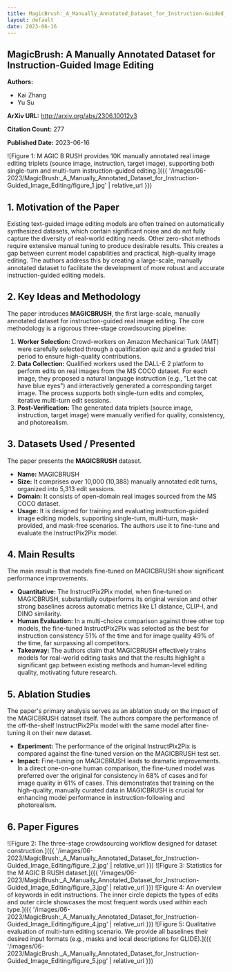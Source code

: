 ```yaml
---
title: MagicBrush:_A_Manually_Annotated_Dataset_for_Instruction-Guided_Image_Editing
layout: default
date: 2023-06-16
---
```

## MagicBrush: A Manually Annotated Dataset for Instruction-Guided Image Editing
**Authors:**
- Kai Zhang
- Yu Su

**ArXiv URL:** http://arxiv.org/abs/2306.10012v3

**Citation Count:** 277

**Published Date:** 2023-06-16

![Figure 1: M AGIC B RUSH provides 10K manually annotated real image editing triplets (source image, instruction, target image), supporting both single-turn and multi-turn instruction-guided editing.]({{ '/images/06-2023/MagicBrush:_A_Manually_Annotated_Dataset_for_Instruction-Guided_Image_Editing/figure_1.jpg' | relative_url }})
## 1. Motivation of the Paper
Existing text-guided image editing models are often trained on automatically synthesized datasets, which contain significant noise and do not fully capture the diversity of real-world editing needs. Other zero-shot methods require extensive manual tuning to produce desirable results. This creates a gap between current model capabilities and practical, high-quality image editing. The authors address this by creating a large-scale, manually annotated dataset to facilitate the development of more robust and accurate instruction-guided editing models.

## 2. Key Ideas and Methodology
The paper introduces **MAGICBRUSH**, the first large-scale, manually annotated dataset for instruction-guided real image editing. The core methodology is a rigorous three-stage crowdsourcing pipeline:
1.  **Worker Selection:** Crowd-workers on Amazon Mechanical Turk (AMT) were carefully selected through a qualification quiz and a graded trial period to ensure high-quality contributions.
2.  **Data Collection:** Qualified workers used the DALL-E 2 platform to perform edits on real images from the MS COCO dataset. For each image, they proposed a natural language instruction (e.g., "Let the cat have blue eyes") and interactively generated a corresponding target image. The process supports both single-turn edits and complex, iterative multi-turn edit sessions.
3.  **Post-Verification:** The generated data triplets (source image, instruction, target image) were manually verified for quality, consistency, and photorealism.

## 3. Datasets Used / Presented
The paper presents the **MAGICBRUSH** dataset.
*   **Name:** MAGICBRUSH
*   **Size:** It comprises over 10,000 (10,388) manually annotated edit turns, organized into 5,313 edit sessions.
*   **Domain:** It consists of open-domain real images sourced from the MS COCO dataset.
*   **Usage:** It is designed for training and evaluating instruction-guided image editing models, supporting single-turn, multi-turn, mask-provided, and mask-free scenarios. The authors use it to fine-tune and evaluate the InstructPix2Pix model.

## 4. Main Results
The main result is that models fine-tuned on MAGICBRUSH show significant performance improvements.
*   **Quantitative:** The InstructPix2Pix model, when fine-tuned on MAGICBRUSH, substantially outperforms its original version and other strong baselines across automatic metrics like L1 distance, CLIP-I, and DINO similarity.
*   **Human Evaluation:** In a multi-choice comparison against three other top models, the fine-tuned InstructPix2Pix was selected as the best for instruction consistency 51% of the time and for image quality 49% of the time, far surpassing all competitors.
*   **Takeaway:** The authors claim that MAGICBRUSH effectively trains models for real-world editing tasks and that the results highlight a significant gap between existing methods and human-level editing quality, motivating future research.

## 5. Ablation Studies
The paper's primary analysis serves as an ablation study on the impact of the MAGICBRUSH dataset itself. The authors compare the performance of the off-the-shelf InstructPix2Pix model with the same model after fine-tuning it on their new dataset.
*   **Experiment:** The performance of the original InstructPix2Pix is compared against the fine-tuned version on the MAGICBRUSH test set.
*   **Impact:** Fine-tuning on MAGICBRUSH leads to dramatic improvements. In a direct one-on-one human comparison, the fine-tuned model was preferred over the original for consistency in 68% of cases and for image quality in 61% of cases. This demonstrates that training on the high-quality, manually curated data in MAGICBRUSH is crucial for enhancing model performance in instruction-following and photorealism.

## 6. Paper Figures
![Figure 2: The three-stage crowdsourcing workflow designed for dataset construction.]({{ '/images/06-2023/MagicBrush:_A_Manually_Annotated_Dataset_for_Instruction-Guided_Image_Editing/figure_2.jpg' | relative_url }})
![Figure 3: Statistics for the M AGIC B RUSH dataset.]({{ '/images/06-2023/MagicBrush:_A_Manually_Annotated_Dataset_for_Instruction-Guided_Image_Editing/figure_3.jpg' | relative_url }})
![Figure 4: An overview of keywords in edit instructions. The inner circle depicts the types of edits and outer circle showcases the most frequent words used within each type.]({{ '/images/06-2023/MagicBrush:_A_Manually_Annotated_Dataset_for_Instruction-Guided_Image_Editing/figure_4.jpg' | relative_url }})
![Figure 5: Qualitative evaluation of multi-turn editing scenario. We provide all baselines their desired input formats (e.g., masks and local descriptions for GLIDE).]({{ '/images/06-2023/MagicBrush:_A_Manually_Annotated_Dataset_for_Instruction-Guided_Image_Editing/figure_5.jpg' | relative_url }})
